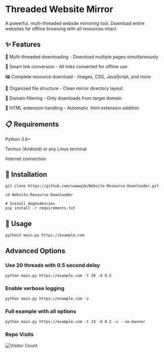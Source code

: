 
# Threaded Website Mirror

A powerful, multi-threaded website mirroring tool. Download entire websites for offline browsing with all resources intact.

## ✨ Features
🚀 Multi-threaded downloading - Download multiple pages simultaneously

🔗 Smart link conversion - All links converted for offline use

🖼️ Complete resource download - Images, CSS, JavaScript, and more

📁 Organized file structure - Clean mirror directory layout

🎯 Domain filtering - Only downloads from target domain

💾 HTML extension handling - Automatic .html extension addition

## 📋 Requirements
Python 3.6+

Termux (Android) or any Linux terminal

Internet connection

## 🔧 Installation
```
git clone https://github.com/sawwqib/Website-Resource-Downloader.git

cd Website-Resource-Downloader

# Install dependencies
pip install -r requirements.txt
```
## 🚀 Usage
```
python3 main.py https://example.com
```
## Advanced Options

### Use 20 threads with 0.5 second delay
```
python main.py https://example.com -t 20 -d 0.5
```
### Enable verbose logging
```
python main.py https://example.com -v
```
### Full example with all options
```
python main.py https://example.com -t 15 -d 0.2 -v --no-banner
```
### Repo Visits
![Visitor Count](https://count.getloli.com/@websitedwnldr?name=websitedwnldr&theme=random&padding=7&offset=0&align=top&scale=1&pixelated=1&darkmode=auto)
